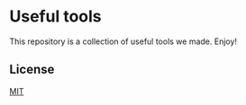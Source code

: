 # Useful tools

This repository is a collection of useful tools we made. Enjoy!

## License

[MIT](https://github.com/thingbomb/tools/blob/master/LICENSE)

